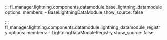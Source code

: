 ::: fl_manager.lightning.components.datamodule.base_lightning_datamodule
    options:
      members:
      - BaseLightningDataModule
      show_source: false

::: fl_manager.lightning.components.datamodule.lightning_datamodule_registry
    options:
      members:
      - LightningDataModuleRegistry
      show_source: false
